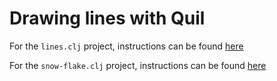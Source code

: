 # Drawing lines with Quil

For the `lines.clj` project, instructions can be found [here](https://github.com/ClojureBridge/drawing/blob/master/curriculum/first-program.md)

For the `snow-flake.clj` project, instructions can be found [here](https://github.com/ClojureBridge/drawing/blob/master/curriculum/create-something.md)
